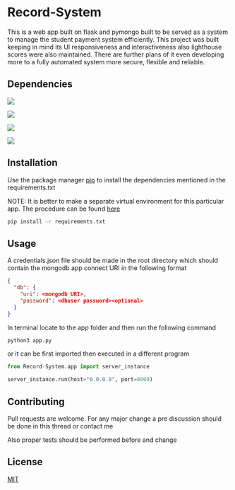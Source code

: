 # Record-System

This is a web app built on flask and pymongo built to be served as a system to manage the student payment system efficiently. This project was built keeping in mind its UI responsiveness and interactiveness also lighthouse scores were also maintained. There are further plans of it even developing more to a fully automated system more secure, flexible and reliable.

## Dependencies
![](https://img.shields.io/badge/flask-v2.0.1-blue)

![](https://img.shields.io/badge/pymongo-v3.11.4-orange)

![](https://img.shields.io/badge/dnspython-v2.1.0-brightgreen)

![](https://img.shields.io/badge/app--build-v4.0.1-green)

## Installation

Use the package manager [pip](https://pip.pypa.io/en/stable/) to install the dependencies mentioned in the requirements.txt

NOTE: It is better to make a separate virtual environment for this particular app. The procedure can be found [here](https://uoa-eresearch.github.io/eresearch-cookbook/recipe/2014/11/26/python-virtual-env/)

```bash
pip install -r requirements.txt
```

## Usage
A credentials.json file should be made in the root directory which should contain the mongodb app connect URI in the following format

```json
{
  "db": {
    "uri": <mongodb URI>,
    "password": <dbuser password><optional>
  }
}
```

In terminal locate to the app folder and then run the following command

```bash
python3 app.py
```
or it can be first imported then executed in a different program

```python
from Record-System.app import server_instance

server_instance.run(host="0.0.0.0", port=8000)
```

## Contributing
Pull requests are welcome. For any major change a pre discussion should be done in this thread or contact me

Also proper tests should be performed before and change

## License
[MIT](https://choosealicense.com/licenses/mit/)
